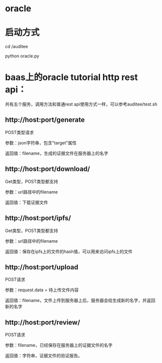 # oracle

# 启动方式

cd /auditee

python oracle.py

# baas上的oracle tutorial http rest api：

共有五个服务，调用方法和普通rest api使用方式一样，可以参考auditee/test.sh

## http://host:port/generate

POST类型请求

参数：json字符串，包含"target"属性

返回值：filename，生成的证据文件在服务器上的名字

## http://host:port/download/<filename>

Get类型，POST类型都支持

参数：url路径中的filename

返回值：下载证据文件

## http://host:port/ipfs/<filename>

Get类型，POST类型都支持

参数：url路径中的filename

返回值：保存在ipfs上的文件的hash值，可以用来访问ipfs上的文件

## http://host:port/upload

POST请求

参数：request.data = 待上传文件内容

返回值：filename，文件上传到服务器上后，服务器会给生成新的名字，并返回新的名字

## http://host:port/review/<filename>

POST请求

参数：filename，已经保存在服务器上的证据文件的名字

返回值：字符串，证据文件的验证报告。


